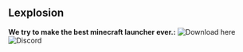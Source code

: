 ## Lexplosion

**We try to make the best minecraft launcher ever.:**
![Download here](https://night-world.org/)
![Discord](https://discord.gg/WgGwHCCp2f)
